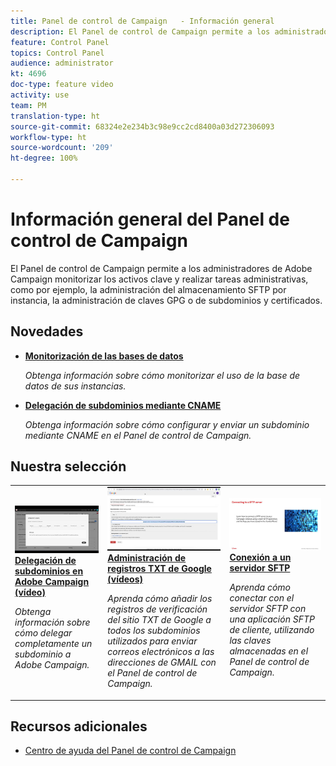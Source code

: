 ```yaml
---
title: Panel de control de Campaign   - Información general
description: El Panel de control de Campaign permite a los administradores de Adobe Campaign monitorizar los activos clave y realizar tareas administrativas, como por ejemplo, la administración del almacenamiento SFTP por instancia, la administración de claves GPG o de subdominios y certificados.
feature: Control Panel
topics: Control Panel
audience: administrator
kt: 4696
doc-type: feature video
activity: use
team: PM
translation-type: ht
source-git-commit: 68324e2e234b3c98e9cc2cd8400a03d272306093
workflow-type: ht
source-wordcount: '209'
ht-degree: 100%

---
```


# Información general del Panel de control de Campaign

El Panel de control de Campaign permite a los administradores de Adobe Campaign monitorizar los activos clave y realizar tareas administrativas, como por ejemplo, la administración del almacenamiento SFTP por instancia, la administración de claves GPG o de subdominios y certificados.

## Novedades

* **[Monitorización de las bases de datos](/help/control-panel-tutorials/performance-monitoring/monitoring-databases.md)**

   *Obtenga información sobre cómo monitorizar el uso de la base de datos de sus instancias.*

* **[Delegación de subdominios mediante CNAME](/help/control-panel-tutorials/subdomains-and-certificates/delegating-subdomains-using-cname.md)**

   *Obtenga información sobre cómo configurar y enviar un subdominio mediante CNAME en el Panel de control de Campaign.*

## Nuestra selección

<table>
<tr>
  <td>
    <a href="./subdomains-and-certificates/subdomain-delegation.md"> 
      <img alt="Delegación de subdominios en Adobe Campaign (vídeo)" src="./assets/31390.jpg"/>
    </a>
    <div>
      <a href="./subdomains-and-certificates/subdomain-delegation.md">
    <strong>Delegación de subdominios en Adobe Campaign (vídeo)</strong>
    </a>
    </div>
    <p>
    <em>Obtenga información sobre cómo delegar completamente un subdominio a Adobe Campaign.</em>
    <p>
  </td>
   <td>
    <a href="./subdomains-and-certificates/google-txt-record-management.md">
      <img alt="Administración de registros TXT de Google (vídeos)" src="./assets/32369.jpg" />
    </a>
    <div>
    <a href="./subdomains-and-certificates/google-txt-record-management.md">
    <strong>Administración de registros TXT de Google (vídeos)</strong>
    </a>
    </div>
    <p>
    <em> Aprenda cómo añadir los registros de verificación del sitio TXT de Google a todos los subdominios utilizados para enviar correos electrónicos a las direcciones de GMAIL con el Panel de control de Campaign.</em>
    <p>
  </td>
  <td>
    <a href="./sftp-management/connect-to-sftp-server.md">
      <img alt="Conexión a un servidor SFTP" src="./assets/27263.jpg" />
    </a>
    <div>
      <a href="./sftp-management/connect-to-sftp-server.md">
    <strong>Conexión a un servidor SFTP</strong>
    </a>
    </div>
    <p>
    <em>Aprenda cómo conectar con el servidor SFTP con una aplicación SFTP de cliente, utilizando las claves almacenadas en el Panel de control de Campaign. </em>
    <p>
  </td>
</tr>
</table>

## Recursos adicionales

* [Centro de ayuda del Panel de control de Campaign](https://docs.adobe.com/content/help/es-ES/control-panel/using/control-panel-home.html)

